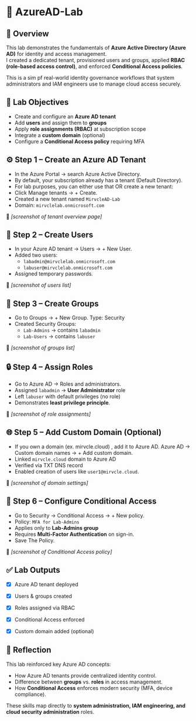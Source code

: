 # 🔑 AzureAD-Lab

## 📌 Overview
This lab demonstrates the fundamentals of **Azure Active Directory (Azure AD)** for identity and access management.  
I created a dedicated tenant, provisioned users and groups, applied **RBAC (role-based access control)**, and enforced **Conditional Access policies**.  

This is a sim pf real-world identity governance workflows that system administrators and IAM engineers use to manage cloud access securely.



## 🧩 Lab Objectives
- Create and configure an **Azure AD tenant**
- Add **users** and assign them to **groups**
- Apply **role assignments (RBAC)** at subscription scope
- Integrate a **custom domain** (optional)
- Configure a **Conditional Access policy** requiring MFA



## ⚙️ Step 1 – Create an Azure AD Tenant
- In the Azure Portal → search Azure Active Directory.
- By default, your subscription already has a tenant (Default Directory).
- For lab purposes, you can either use that OR create a new tenant:
- Click Manage tenants → + Create.
- Created a new tenant named `MirvcleAD-Lab`  
- Domain: `mirvclelab.onmicrosoft.com`
  
📸 *[screenshot of tenant overview page]*



## 👥 Step 2 – Create Users
- In your Azure AD tenant → Users → + New User.
- Added two users:  
  - `labadmin@mirvclelab.onmicrosoft.com`  
  - `labuser@mirvclelab.onmicrosoft.com`  
- Assigned temporary passwords.

📸 *[screenshot of users list]*



## 👤 Step 3 – Create Groups
- Go to Groups → + New Group.
Type: Security
- Created Security Groups:  
  - `Lab-Admins` → contains `labadmin`  
  - `Lab-Users` → contains `labuser`

📸 *[screenshot of groups list]*



## 🔒 Step 4 – Assign Roles
- Go to Azure AD → Roles and administrators.
- Assigned `labadmin` → **User Administrator** role  
- Left `labuser` with default privileges (no role)  
- Demonstrates **least privilege principle**.

📸 *[screenshot of role assignments]*



## 🌐 Step 5 – Add Custom Domain (Optional)
- If you own a domain (ex. mirvcle.cloud) , add it to Azure AD.
Azure AD → Custom domain names → + Add custom domain.
- Linked `mirvcle.cloud` domain to Azure AD  
- Verified via TXT DNS record  
- Enabled creation of users like `user1@mirvcle.cloud`.

📸 *[screenshot of domain settings]*



## 🔐 Step 6 – Configure Conditional Access
- Go to Security → Conditional Access → + New policy.
- Policy: `MFA for Lab-Admins`  
- Applies only to **Lab-Admins group**  
- Requires **Multi-Factor Authentication** on sign-in.
- Save The Policy.

📸 *[screenshot of Conditional Access policy]*



## ✅ Lab Outputs
- [x] Azure AD tenant deployed  
- [x] Users & groups created  
- [x] Roles assigned via RBAC  
- [x] Conditional Access enforced  
- [x] Custom domain added (optional)



## 🔎 Reflection
This lab reinforced key Azure AD concepts:
- How Azure AD tenants provide centralized identity control.  
- Difference between **groups** vs. **roles** in access management.  
- How **Conditional Access** enforces modern security (MFA, device compliance).  

These skills map directly to **system administration, IAM engineering, and cloud security administration** roles.


